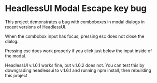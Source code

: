 # HeadlessUI Modal Escape key bug

This project demonstrates a bug with comboboxes in modal dialogs in recent versions of
HeadlessUI.

When the combobox input has focus, pressing esc does not close the dialog.

Pressing esc does work properly if you click just below the input inside of the modal.

HeadlessUI v.1.6.1 works fine, but v.1.6.2 does not.
You can test this by downgrading headlessui to v.1.6.1 and running npm install, then rebuilding this project